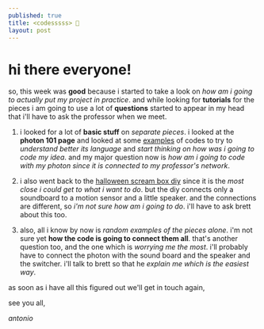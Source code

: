 ```yaml
---
published: true
title: <codesssss> 📝
layout: post
---
```

# hi there everyone!

so, this week was **good** because i started to take a look on *how am i going to actually put my project in practice*. and while looking for **tutorials** for the pieces i am going to use a lot of **questions** started to appear in my head that i'll have to ask the professor when we meet.

1. i looked for a lot of **basic stuff** on *separate pieces*. i looked at the **photon 101 page** and looked at some [examples](http://bit.ly/29fAXYt) of codes to try to *understand better its language* and *start thinking on how was i going to code my idea*. and my major question now is *how am i going to code with my photon since it is connected to my professor's network*.

2. i also went back to the [halloween scream box diy](http://bit.ly/1YqcAaI) since it is the *most close i could get to what i want to do*. but the diy connects only a soundboard to a motion sensor and a little speaker. and the connections are different, so *i'm not sure how am i going to do*. i'll have to ask brett about this too.

3. also, all i know by now is *random examples of the pieces alone*. i'm not sure yet **how the code is going to connect them all**. that's another question too, and the one which is *worrying me the most*. i'll probably have to connect the photon with the sound board and the speaker and the switcher. i'll talk to brett so that he *explain me which is the easiest way*.

as soon as i have all this figured out we'll get in touch again,

see you all,

*antonio*